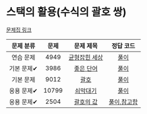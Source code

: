 # 스택의 활용(수식의 괄호 쌍)



[문제집 링크](https://www.acmicpc.net/workbook/view/7312)

| 문제 분류 | 문제 | 문제 제목 | 정답 코드 |
| :--: | :--: | :--: | :--: |
| 연습 문제 | 4949 | [균형잡힌 세상](https://www.acmicpc.net/problem/4949) | [풀이](./균형잡힌_세상.cpp) |
| 기본 문제✔ | 3986 | [좋은 단어](https://www.acmicpc.net/problem/3986) | [풀이](./좋은_단어.cpp) |
| 기본 문제 | 9012 | [괄호](https://www.acmicpc.net/problem/9012) | [풀이](./괄호.cpp) |
| 응용 문제✔ | 10799 | [쇠막대기](https://www.acmicpc.net/problem/10799) | [풀이](./쇠막대기.cpp) |
| 응용 문제✔ | 2504 | [괄호의 값](https://www.acmicpc.net/problem/2504) | [풀이,참고함](./괄호의값.cpp) |